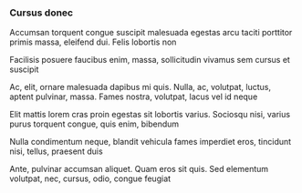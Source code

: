 ### Cursus donec

Accumsan torquent congue suscipit malesuada egestas arcu taciti porttitor primis massa, eleifend dui. Felis lobortis non

Facilisis posuere faucibus enim, massa, sollicitudin vivamus sem cursus et suscipit

Ac, elit, ornare malesuada dapibus mi quis. Nulla, ac, volutpat, luctus, aptent pulvinar, massa. Fames nostra, volutpat, lacus vel id neque

Elit mattis lorem cras proin egestas sit lobortis varius. Sociosqu nisi, varius purus torquent congue, quis enim, bibendum

Nulla condimentum neque, blandit vehicula fames imperdiet eros, tincidunt nisi, tellus, praesent duis

Ante, pulvinar accumsan aliquet. Quam eros sit quis. Sed elementum volutpat, nec, cursus, odio, congue feugiat


